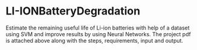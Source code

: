 # LI-IONBatteryDegradation
Estimate the remaining useful life of  Li-ion batteries with help of a dataset using SVM and improve results by using Neural Networks. The project pdf is attached above along with the steps, requirements, input and output.
